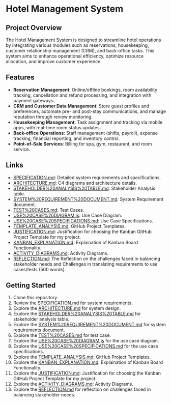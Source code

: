 # Hotel Management System

## Project Overview
The Hotel Management System is designed to streamline hotel operations by integrating various modules such as reservations, housekeeping, customer relationship management (CRM), and back-office tasks. This system aims to enhance operational efficiency, optimize resource allocation, and improve customer experience.

## Features
- **Reservation Management**: Online/offline bookings, room availability tracking, cancellation and refund processing, and integration with payment gateways.
- **CRM and Customer Data Management**: Store guest profiles and preferences, automate pre- and post-stay communications, and manage reputation through review monitoring.
- **Housekeeping Management**: Task assignment and tracking via mobile apps, with real-time room status updates.
- **Back-office Operations**: Staff management (shifts, payroll), expense tracking, financial reporting, and inventory control.
- **Point-of-Sale Services**: Billing for spa, gym, restaurant, and room service.

## Links
- [SPECIFICATION.md](SPECIFICATION.md): Detailed system requirements and specifications.
- [ARCHITECTURE.md](ARCHITECTURE.md): C4 diagrams and architecture details.
- [STAKEHOLDER%20ANALYSIS%20TABLE.md](STAKEHOLDER%20ANALYSIS%20TABLE.md): Stakeholder Analysis table.
- [SYSTEM%20REQUIREMENT%20DOCUMENT.md](SYSTEM%20REQUIREMENT%20DOCUMENT.md): System Requirement document.
- [TEST%20CASES.md](TEST%20CASES.md): Test Cases.
- [USE%20CASE%20DIAGRAM.js](USE%20CASE%20DIAGRAM.js): Use Case Diagram.
- [USE%20CASE%20SPECIFICATIONS.md](USE%20CASE%20SPECIFICATIONS.md): Use Case Specifications.
- [TEMPLATE_ANALYSIS.md](TEMPLATE_ANALYSIS.md): GitHub Project Templates.
- [JUSTIFICATION.md](JUSTIFICATION.md): Justification for choosing the Kanban GitHub Project Template for my project.
- [KANBAN_EXPLANATION.md](KANBAN_EXPLANATION.md): Explaination of Kanban Board Functionality.
- [ACTIVITY_DIAGRAMS.md](ACTIVITY_DIAGRAMS.md): Activity Diagrams.
- [REFLECTION.md](REFLECTION.md): The Reflection on the challenges faced in balancing stakeholder needs and Challenges in translating requirements to use cases/tests (500 words).

## Getting Started
1. Clone this repository.
2. Review the [SPECIFICATION.md](SPECIFICATION.md) for system requirements.
3. Explore the [ARCHITECTURE.md](ARCHITECTURE.md) for system design.
4. Explore the [STAKEHOLDER%20ANALYSIS%20TABLE.md](STAKEHOLDER%20ANALYSIS%20TABLE.m) for stakeholder analysis table.
5. Explore the [SYSTEM%20REQUIREMENT%20DOCUMENT.md](SYSTEM%20REQUIREMENT%20DOCUMENT.md) for system requirements document.
6. Explore the [TEST%20CASES.md](TEST%20CASES.md) for test case.
7. Explore the [USE%20CASE%20DIAGRAM.js](USE%20CASE%20DIAGRAM.js) for the use case diagram.
8. Explore the [USE%20CASE%20SPECIFICATIONS.md](USE%20CASE%20SPECIFICATIONS.md) for the use case specifications.
9. Explore the [TEMPLATE_ANALYSIS.md](TEMPLATE_ANALYSIS.md): GitHub Project Templates.
10. Explore the [KANBAN_EXPLANATION.md](KANBAN_EXPLANATION.md): Explaination of Kanban Board Functionality.
11. Explore the [JUSTIFICATION.md](JUSTIFICATION.md): Justification for choosing the Kanban GitHub Project Template for my project.
12. Explore the [ACTIVITY_DIAGRAMS.md](ACTIVITY_DIAGRAMS.md): Activity Diagrams.
13. Explore the [REFLECTION.md](REFLECTION.md) for reflection on challenges faced in balancing stakeholder needs.
